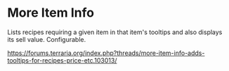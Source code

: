 # More Item Info

Lists recipes requiring a given item in that item's tooltips and also displays its sell value. Configurable.

https://forums.terraria.org/index.php?threads/more-item-info-adds-tooltips-for-recipes-price-etc.103013/